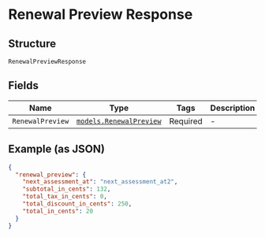 
# Renewal Preview Response

## Structure

`RenewalPreviewResponse`

## Fields

| Name | Type | Tags | Description |
|  --- | --- | --- | --- |
| `RenewalPreview` | [`models.RenewalPreview`](renewal-preview.md) | Required | - |

## Example (as JSON)

```json
{
  "renewal_preview": {
    "next_assessment_at": "next_assessment_at2",
    "subtotal_in_cents": 132,
    "total_tax_in_cents": 0,
    "total_discount_in_cents": 250,
    "total_in_cents": 20
  }
}
```

